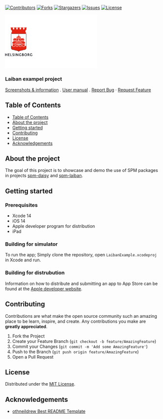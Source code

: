 <!-- HEADS UP! To avoid retyping too much info. Do a search and replace with your text editor for the following:
repo_name, project_name -->

<!-- SHIELDS -->
[![Contributors][contributors-shield]][contributors-url]
[![Forks][forks-shield]][forks-url]
[![Stargazers][stars-shield]][stars-url]
[![Issues][issues-shield]][issues-url]
[![License][license-shield]][license-url]

<p>
  <a href="https://github.com/helsingborg-stad/app-laiban-ios-example/">
    <img src="images/hbg-github-logo-combo.png" alt="Logo" width="300">
  </a>
</p>
<h3>Laiban exampel project</h3>
<p>
  <a href="https://laiban.helsingborg.se/laibans-funktioner/">Screenshots & information</a>
  .
  <a href="https://github.com/helsingborg-stad/app-laiban-ios-example/tree/main/docs/user-manual">User manual</a>
  .
  <a href="https://github.com/helsingborg-stad/app-laiban-ios-example/issues">Report Bug</a>
  ·
  <a href="https://github.com/helsingborg-stad/app-laiban-ios-example/pulls">Request Feature</a>
</p>

## Table of Contents
- [Table of Contents](#table-of-contents)
- [About the project](#about-the-project)
- [Getting started](#getting-started)
- [Contributing](#contributing)
- [License](#license)
- [Acknowledgements](#acknowledgements)

<!-- ABOUT THE PROJECT -->
## About the project

The goal of this project is to showcase and demo the use of SPM packages in projects [spm-daisy](https://github.com/helsingborg-stad/spm-daisy) and [spm-laiban](https://github.com/helsingborg-stad/spm-laiban).

<!-- GETTING STARTED -->
## Getting started

### Prerequisites

* Xcode 14
* iOS 14
* Apple developer program for distribution
* iPad

### Building for simulator

To run the app; Simply clone the repository, open `LaibanExample.xcodeproj` in Xcode and run.

### Building for distrubution

Information on how to distribute and submitting an app to App Store can be found at the [Apple developer website](https://developer.apple.com/).

## Contributing

Contributions are what make the open source community such an amazing place to be learn, inspire, and create. Any contributions you make are **greatly appreciated**.

1. Fork the Project
2. Create your Feature Branch (`git checkout -b feature/AmazingFeature`)
3. Commit your Changes (`git commit -m 'Add some AmazingFeature'`)
4. Push to the Branch (`git push origin feature/AmazingFeature`)
5. Open a Pull Request

## License

Distributed under the [MIT License][license-url].

## Acknowledgements

- [othneildrew Best README Template](https://github.com/othneildrew/Best-README-Template)

<!-- MARKDOWN LINKS & IMAGES -->
<!-- https://www.markdownguide.org/basic-syntax/#reference-style-links -->
[contributors-shield]: https://img.shields.io/github/contributors/helsingborg-stad/app-laiban-ios-example.svg?style=flat-square
[contributors-url]: https://github.com/helsingborg-stad/app-laiban-ios-example/graphs/contributors
[forks-shield]: https://img.shields.io/github/forks/helsingborg-stad/app-laiban-ios-example.svg?style=flat-square
[forks-url]: https://github.com/helsingborg-stad/app-laiban-ios-example/network/members
[stars-shield]: https://img.shields.io/github/stars/helsingborg-stad/app-laiban-ios-example.svg?style=flat-square
[stars-url]: https://github.com/helsingborg-stad/app-laiban-ios-example/stargazers
[issues-shield]: https://img.shields.io/github/issues/helsingborg-stad/app-laiban-ios-example.svg?style=flat-square
[issues-url]: https://github.com/helsingborg-stad/app-laiban-ios-example/issues
[license-shield]: https://img.shields.io/github/license/helsingborg-stad/app-laiban-ios-example.svg?style=flat-square
[license-url]: https://raw.githubusercontent.com/helsingborg-stad/app-laiban-ios-example/master/LICENSE
[product-screenshot]: images/screenshot.png
